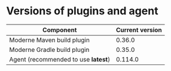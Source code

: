 # Versions of plugins and agent

| Component                             | Current version |
| ------------------------------------- |-----------------|
| Moderne Maven build plugin            | 0.36.0          |
| Moderne Gradle build plugin           | 0.35.0          |
| Agent (recommended to use **latest**) | 0.114.0         |
